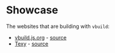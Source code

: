 # Showcase

The websites that are building with `vbuild`:

- [vbuild.js.org](https://vbuild.js.org) - [source](https://github.com/egoist/vbuild.js.org)
- [Texy](https://texy.surge.sh) - [source](https://github.com/egoist/texy)
